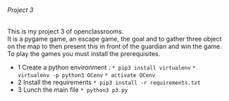 ###### Project 3
This is my project 3 of openclassrooms.  
It is a pygame game, an escape game, the goal and to gather three object on the map to then present this in front of the guardian and win the game.  
To play the games you must install the prerequisites.  
* 1 Create a python environment :
  `* pip3 install virtualenv`
  `* virtualenv -p python3 OCenv`
  `* activate OCenv`
* 2 Install the requirements
  `* pip3 install -r requirements.txt`
* 3 Lunch the main file
  `* python3 p3.py`
